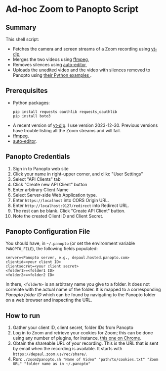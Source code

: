 # Ad-hoc Zoom to Panopto Script

## Summary

This shell script:
- Fetches the camera and screen streams of a Zoom recording using
  [yt-dlp](https://github.com/yt-dlp/yt-dlp),
- Merges the two videos using [ffmpeg](https://ffmpeg.org/),
- Removes silences using [auto-editor](https://github.com/WyattBlue/auto-editor),
- Uploads the unedited video and the video with silences removed to Panopto using [their Python examples ](https://github.com/Panopto/upload-python-sample).

## Prerequisites

- Python packages:
  ```
  pip install requests oauthlib requests_oauthlib
  pip install boto3
  ```
- A recent version of [yt-dlp](https://github.com/yt-dlp/yt-dlp).  I use version
  2023-12-30.  Previous versions have trouble listing all the Zoom streams and
  will fail.
- [ffmpeg](https://ffmpeg.org/).
- [auto-editor](https://github.com/WyattBlue/auto-editor).
  
## Panopto Credentials
1. Sign in to Panopto web site
2. Click your name in right-upper corner, and clikc "User Settings"
3. Select "API Clients" tab
4. Click "Create new API Client" button
5. Enter arbitrary Client Name
6. Select Server-side Web Application type.
7. Enter ```https://localhost``` into CORS Origin URL.
8. Enter ```http://localhost:9127/redirect``` into Redirect URL.
9. The rest can be blank. Click "Create API Client" button.
10. Note the created Client ID and Client Secret.

## Panopto Configuration File

You should have, in `~/.panopto` (or set the environment variable
`PANOPTO_FILE`), the following fields populated:

```
server=<Panopto server, e.g., depaul.hosted.panopto.com>
clientid=<your client ID>
clientsecret=<your client secret>
<folder1>=<folder1 ID>
<folder2>=<folder2 ID>
```

In there, `<folderN>` is an arbitrary name you give to a folder.  It does not
correlate with the actual name of the folder.  It is mapped to a corresponding
_Panopto folder ID_ which can be found by navigating to the Panopto folder on a
web browser and inspecting the URL.

## How to run

1. Gather your client ID, client secret, folder IDs from Panopto
2. Log in to Zoom and retrieve your cookies for Zoom; this can be done using any
   number of plugins, for instance, [this one on Chrome](https://chromewebstore.google.com/detail/get-cookiestxt-locally/cclelndahbckbenkjhflpdbgdldlbecc).
3. Obtain the shareable URL of your recording.  This is the URL that is sent by
   email when the recording is available.  It starts with
   `https://depaul.zoom.us/rec/share/`.
4. Run:
   ```./zoom2panopto.sh "Name of Video" "path/to/cookies.txt" "Zoom URL" "folder name as in ~/.panopto"```
